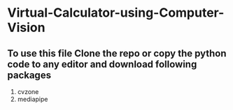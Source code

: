 # Virtual-Calculator-using-Computer-Vision

## To use this file Clone the repo or copy the python code to any editor and download following packages 

1. cvzone
2. mediapipe

